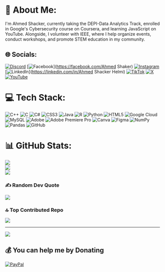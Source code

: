 # 💫 About Me:
I'm Ahmed Shacker, currently taking the DEPI-Data Analytics Track, enrolled in Google's Cybersecurity course on Coursera, and learning JavaScript on YouTube. Alongside, I volunteer with IEEE, where I help organize events, conduct workshops, and promote STEM education in my community.

## 🌐 Socials:
[![Discord](https://img.shields.io/badge/Discord-%237289DA.svg?logo=discord&logoColor=white)](https://discord.gg/chaker8267) 
[![Facebook](https://img.shields.io/badge/Facebook-%231877F2.svg?logo=Facebook&logoColor=white)](https://facebook.com/Ahmed Shaker) 
[![Instagram](https://img.shields.io/badge/Instagram-%23E4405F.svg?logo=Instagram&logoColor=white)](https://instagram.com/__shacker__) 
[![LinkedIn](https://img.shields.io/badge/LinkedIn-%230077B5.svg?logo=linkedin&logoColor=white)](https://linkedin.com/in/Ahmed Shacker Helmi) 
[![TikTok](https://img.shields.io/badge/TikTok-%23000000.svg?logo=TikTok&logoColor=white)](https://tiktok.com/@studentcybersecurity) 
[![X](https://img.shields.io/badge/X-black.svg?logo=X&logoColor=white)](https://x.com/@_chaker__) 
[![YouTube](https://img.shields.io/badge/YouTube-%23FF0000.svg?logo=YouTube&logoColor=white)](https://youtube.com/@@Life-i8x) 

# 💻 Tech Stack:
![C++](https://img.shields.io/badge/c++-%2300599C.svg?style=flat&logo=c%2B%2B&logoColor=white) 
![C](https://img.shields.io/badge/c-%2300599C.svg?style=flat&logo=c&logoColor=white) 
![C#](https://img.shields.io/badge/c%23-%23239120.svg?style=flat&logo=csharp&logoColor=white) 
![CSS3](https://img.shields.io/badge/css3-%231572B6.svg?style=flat&logo=css3&logoColor=white) 
![Java](https://img.shields.io/badge/java-%23ED8B00.svg?style=flat&logo=openjdk&logoColor=white) 
![R](https://img.shields.io/badge/r-%23276DC3.svg?style=flat&logo=r&logoColor=white) 
![Python](https://img.shields.io/badge/python-3670A0?style=flat&logo=python&logoColor=ffdd54) 
![HTML5](https://img.shields.io/badge/html5-%23E34F26.svg?style=flat&logo=html5&logoColor=white) 
![Google Cloud](https://img.shields.io/badge/GoogleCloud-%234285F4.svg?style=flat&logo=google-cloud&logoColor=white) 
![MySQL](https://img.shields.io/badge/mysql-4479A1.svg?style=flat&logo=mysql&logoColor=white) 
![Adobe](https://img.shields.io/badge/adobe-%23FF0000.svg?style=flat&logo=adobe&logoColor=white) 
![Adobe Premiere Pro](https://img.shields.io/badge/Adobe%20Premiere%20Pro-9999FF.svg?style=flat&logo=Adobe%20Premiere%20Pro&logoColor=white) 
![Canva](https://img.shields.io/badge/Canva-%2300C4CC.svg?style=flat&logo=Canva&logoColor=white) 
![Figma](https://img.shields.io/badge/figma-%23F24E1E.svg?style=flat&logo=figma&logoColor=white) 
![NumPy](https://img.shields.io/badge/numpy-%23013243.svg?style=flat&logo=numpy&logoColor=white) 
![Pandas](https://img.shields.io/badge/pandas-%23150458.svg?style=flat&logo=pandas&logoColor=white) 
![GitHub](https://img.shields.io/badge/github-%23121011.svg?style=flat&logo=github&logoColor=white)

# 📊 GitHub Stats:
![](https://github-readme-stats.vercel.app/api?username=AS2812&theme=dark&hide_border=false&include_all_commits=true&count_private=false)<br/>
![](https://github-readme-streak-stats.herokuapp.com/?user=AS2812&theme=dark&hide_border=false)<br/>
![](https://github-readme-stats.vercel.app/api/top-langs/?username=AS2812&theme=dark&hide_border=false&include_all_commits=true&count_private=false&layout=compact)

### ✍️ Random Dev Quote
![](https://quotes-github-readme.vercel.app/api?type=horizontal&theme=dark)

### 🔝 Top Contributed Repo
![](https://github-contributor-stats.vercel.app/api?username=AS2812&limit=5&theme=dark&combine_all_yearly_contributions=true)

---
[![](https://visitcount.itsvg.in/api?id=AS2812&icon=0&color=0)](https://visitcount.itsvg.in)

## 💰 You can help me by Donating
[![PayPal](https://img.shields.io/badge/PayPal-00457C?style=for-the-badge&logo=paypal&logoColor=white)](https://paypal.me/paypal.me/Mrshaker1) 

<!-- Proudly created with GPRM ( https://gprm.itsvg.in ) -->
